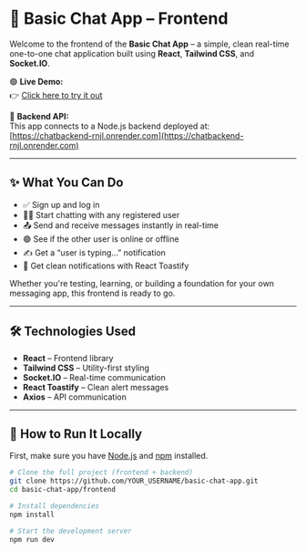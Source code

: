 # 💬 Basic Chat App – Frontend

Welcome to the frontend of the **Basic Chat App** – a simple, clean real-time one-to-one chat application built using **React**, **Tailwind CSS**, and **Socket.IO**.

🟢 **Live Demo:**  
👉 [Click here to try it out](https://chatkk.netlify.app)

📡 **Backend API:**  
This app connects to a Node.js backend deployed at:  
[https://chatbackend-rnjl.onrender.com](https://chatbackend-rnjl.onrender.com)

---

## ✨ What You Can Do

- ✅ Sign up and log in
- 🧑‍💻 Start chatting with any registered user
- 📤 Send and receive messages instantly in real-time
- 🟢 See if the other user is online or offline
- ✍️ Get a “user is typing...” notification
- 🔔 Get clean notifications with React Toastify

Whether you're testing, learning, or building a foundation for your own messaging app, this frontend is ready to go.

---

## 🛠 Technologies Used

- **React** – Frontend library
- **Tailwind CSS** – Utility-first styling
- **Socket.IO** – Real-time communication
- **React Toastify** – Clean alert messages
- **Axios** – API communication

---

## 🚀 How to Run It Locally

First, make sure you have [Node.js](https://nodejs.org/) and [npm](https://www.npmjs.com/) installed.

```bash
# Clone the full project (frontend + backend)
git clone https://github.com/YOUR_USERNAME/basic-chat-app.git
cd basic-chat-app/frontend

# Install dependencies
npm install

# Start the development server
npm run dev
